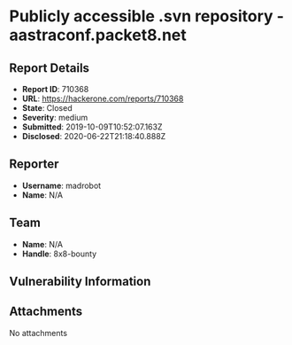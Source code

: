 # Publicly accessible .svn repository - aastraconf.packet8.net

## Report Details
- **Report ID**: 710368
- **URL**: https://hackerone.com/reports/710368
- **State**: Closed
- **Severity**: medium
- **Submitted**: 2019-10-09T10:52:07.163Z
- **Disclosed**: 2020-06-22T21:18:40.888Z

## Reporter
- **Username**: madrobot
- **Name**: N/A

## Team
- **Name**: N/A
- **Handle**: 8x8-bounty

## Vulnerability Information


## Attachments
No attachments
